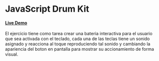 # JavaScript Drum Kit

#### [Live Demo](https://fvittorello.github.io/DrumKit/index)

El ejercicio tiene como tarea crear una bateria interactiva para el usuario que sea activada con el teclado, cada una de las teclas tiene un sonido asignado y reacciona al toque reproduciendo tal sonido y cambiando la apariencia del boton en pantalla para mostrar su accionamiento de forma visual.
